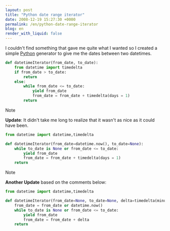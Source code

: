 ```yaml
---
layout: post
title: "Python date range iterator"
date: 2008-12-19 15:27:30 +0000
permalink: /en/python-date-range-iterator
blog: en
render_with_liquid: false
---
```


I couldn't find something that gave me quite what I wanted so I created
a simple [Python](http://www.python.org/) generator to give me the dates
between two datetimes.

``` python
def datetimeIterator(from_date, to_date):
    from datetime import timedelta
    if from_date > to_date:
        return
    else:
        while from_date <= to_date:
            yield from_date
            from_date = from_date + timedelta(days = 1)
        return
```

<div class="note">

<div class="title">

Note

</div>

**Update**: It didn't take me long to realize that it wasn't as nice as
it could have been.

``` python
from datetime import datetime,timedelta

def datetimeIterator(from_date=datetime.now(), to_date=None):
    while to_date is None or from_date <= to_date:
        yield from_date
        from_date = from_date + timedelta(days = 1)
    return
```

</div>

<div class="note">

<div class="title">

Note

</div>

**Another Update** based on the comments below:

``` python
from datetime import datetime,timedelta

def datetimeIterator(from_date=None, to_date=None, delta=timedelta(minutes=1)):
    from_date = from_date or datetime.now()
    while to_date is None or from_date <= to_date:
        yield from_date
        from_date = from_date + delta
    return
```

</div>
